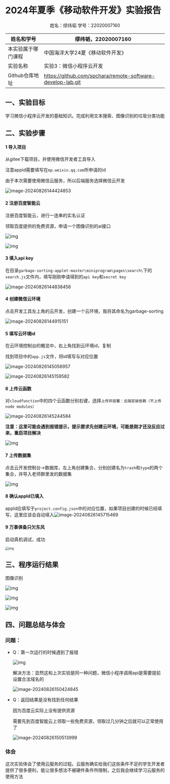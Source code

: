 # 2024年夏季《移动软件开发》实验报告



<center>姓名：缪纬韬  学号：22020007160</center>

| 姓名和学号         | 缪纬韬，22020007160                                        |
| ------------------ | ---------------------------------------------------------- |
| 本实验属于哪门课程 | 中国海洋大学24夏《移动软件开发》                           |
| 实验名称           | 实验3：微信小程序云开发                                    |
| Github仓库地址     | https://github.com/spchara/remote-software-develop-lab.git |





## **一、实验目标**

 学习微信小程序云开发的基础知识。完成利用文本搜索、图像识别的垃圾分类功能



## 二、实验步骤

#### 1 导入项目

从gitee下载项目，并使用微信开发者工具导入

注意appid需要填写在`mp.weixin.qq.com`所申请的id

由于本次需要使用微信云服务，所以后端服务选择微信云开发

![image-20240826144424853](report_template.assets/image-20240826144424853.png)

#### 2 注册百度智能云

注册百度智能云，进行一连串的实名认证

领取百度提供的免费资源，申请一个图像识别的ai接口

![img](report_template.assets/2b1d35845e9be274887fb74b74213d5a.png)

![img](report_template.assets/8fcf269636ddbc233bfc459e8cf7caf5.png)

#### 3 填入api key

在目录`garbage-sorting-applet-master\miniprogram\pages\search\`下的`search.js`文件内，填写刚刚申请得到的`api key`和`secret key`

![image-20240826144838456](report_template.assets/image-20240826144838456.png)

#### 4 创建微信云环境

点击开发工具左上角的云开发，创建一个云环境，我将其命名为garbage-sorting

![image-20240826144915151](report_template.assets/image-20240826144915151.png)

#### 5 填写云环境id

在云环境控制台的概览中，右上角找到云环境id，复制

找到项目中的`app.js`文件，将id填写与对应位置

![image-20240826145056957](report_template.assets/image-20240826145056957.png)

![image-20240826145159582](report_template.assets/image-20240826145159582.png)

#### 6 上传云函数

对`cloudfunction`中的四个云函数分别右键，选择`上传并部署：云端安装依赖（不上传node modules）`

![image-20240826145244584](report_template.assets/image-20240826145244584.png)

**注意：这里可能会遇到报错提示，提示要求先创建云环境，可能是刚才还没反应过来，重启项目解决**

![img](report_template.assets/%7B180B06E1-F08F-4CA7-9B66-30EBCC2F360C%7D)

#### 7 上传数据集

点击云开发控制台->数据库，左上角创建集合，分别创建名为`trash`和`type`的两个集合，并导入老师群里发的数据集

![img](report_template.assets/e7cf93da0efbda26620249ac0dfa731d.png)

#### 8 确认appId已填入

appId应填写于`project.config.json`中的对应位置，如果项目创建的时候已经填写，这里应该会自动填入![image-20240826145715469](report_template.assets/image-20240826145715469.png)

#### 9 万事俱备只欠东风

启动真机调试，成功

<img src="report_template.assets/d3d2691efce028ea60a9240a298246f6.jpg" alt="img" style="zoom:67%;" />





## 三、程序运行结果

图像识别

![img](report_template.assets/d3d2691efce028ea60a9240a298246f6-17246555617011.jpg)

![img](report_template.assets/f1e356dab9e4c318ec13f3de49e9baf7.jpg)

![img](report_template.assets/71156e80ac286cd68da07f82d9bf156d.jpg)



## 四、问题总结与体会

### 问题：

+ Q：第一次运行的时候遇到了报错

    ![img](report_template.assets/90e70284b0f21a505390e3f75aa9b6fe-17246557750072.png)

    解决方法：显然这和上次实验是同一种问题，微信小程序调用api是需要提前设置合法域名的

    ![image-20240826150424845](report_template.assets/image-20240826150424845.png)

+ Q：返回结果是没有找到任何结果

    因为百度云实际上没有提供资源

    需要先到百度智能云上领取一些免费资源，领取过几分钟之后就可以正常使用了

    ![image-20240826150513999](report_template.assets/image-20240826150513999.png)

### 体会

这次实验体会了使用云服务的过程。云服务确实给我们这些条件不足的学生开发者提供了很多便利，能让很多想法不被硬件条件所限制，之后我会继续学习云服务的使用方法